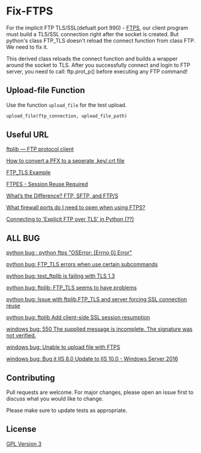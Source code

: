 # Fix-FTPS

For the implicit FTP TLS/SSL(defualt port 990) - [FTPS](https://en.wikipedia.org/wiki/FTPS), our client program must build a TLS/SSL connection right after the socket is created. But python's class FTP_TLS doesn't reload the connect function from class FTP. We need to fix it.

This derived class reloads the connect function and builds a wrapper around the socket to TLS. After you successfully connect and login to FTP server, you need to call: ftp.prot_p() before executing any FTP command!

## Upload-file Function

Use the function `upload_file` for the test upload.

```python
upload_file(ftp_connection, upload_file_path)
```

## Useful URL
[ftplib — FTP protocol client](https://docs.python.org/3/library/ftplib.html#ftplib.FTP.transfercmd)

[How to convert a PFX to a seperate .key/.crt file](https://www.markbrilman.nl/2011/08/howto-convert-a-pfx-to-a-seperate-key-crt-file/)

[FTP_TLS Example](https://programtalk.com/python-examples/ftplib.FTP_TLS/)

[FTPES - Session Reuse Required](https://stackoverflow.com/questions/14659154/ftpes-session-reuse-required?lq=1)

[What’s the Difference? FTP, SFTP, and FTP/S](https://titanftp.com/2018/05/18/whats-the-difference-ftp-sftp-and-ftp-s/)

[What firewall ports do I need to open when using FTPS?](https://serverfault.com/questions/10807/what-firewall-ports-do-i-need-to-open-when-using-ftps)

[Connecting to 'Explicit FTP over TLS' in Python (??)](https://stackoverflow.com/questions/44057732/connecting-to-explicit-ftp-over-tls-in-python)

## ALL BUG
[python bug : python ftps "OSError: [Errno 0] Error"](https://www.google.com/search?client=firefox-b-ab&ei=68H3W9nkAdH4gQasnrvgCQ&q=python+ftps+%22OSError%3A+%5BErrno+0%5D+Error%22&oq=python+ftps+%22OSError%3A+%5BErrno+0%5D+Error%22&gs_l=psy-ab.3...232787.234738..234970...0.0..0.188.1936.0j12......0....1..gws-wiz.......0i71j0i7i30j0i30.r4O6FZGDi1c)

[python bug: FTP_TLS errors when use certain subcommands](https://bugs.python.org/issue31727)

[python bug: test_ftplib is failing with TLS 1.3](https://bugs.python.org/issue34391)

[python bug: ftplib: FTP_TLS seems to have problems](https://bugs.python.org/issue33122)

[python bug: Issue with ftplib.FTP_TLS and server forcing SSL connection reuse](https://bugs.python.org/issue25437)

[python bug: ftplib Add client-side SSL session resumption](https://bugs.python.org/issue19500)

[windows bug: 550 The supplied message is incomplete. The signature was not verified.](https://support.microsoft.com/en-gb/help/2888853/fix-the-supplied-message-is-incomplete-error-when-you-use-an-ftps-clie)

[windows bug: Unable to upload file with FTPS](https://support.plesk.com/hc/en-us/articles/213959085-Unable-to-upload-file-with-FTPS-550-The-supplied-message-is-incomplete-The-signature-was-not-verified)

[windows bug: Bug it IIS 8.0 Update to IIS 10.0 - Windows Server 2016](https://social.technet.microsoft.com/Forums/en-US/cc650ccd-9ab2-44a3-be52-5e0a9f93c61d/win8-clients-cant-write-over-ftps-to-win-2012-with-ftp-site-hosted-in-iis-8?forum=winserver8gen)



## Contributing
Pull requests are welcome. For major changes, please open an issue first to discuss what you would like to change.

Please make sure to update tests as appropriate.


## License
[GPL Version 3](https://www.gnu.org/licenses/gpl-3.0.en.html/)
